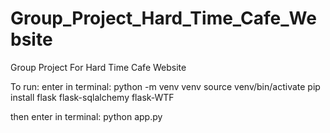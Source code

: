 # Group_Project_Hard_Time_Cafe_Website
Group Project  For Hard Time Cafe Website

To run:
    enter in terminal:
        python -m venv venv
        source venv/bin/activate
        pip install flask flask-sqlalchemy flask-WTF

then enter in terminal:
            python app.py
